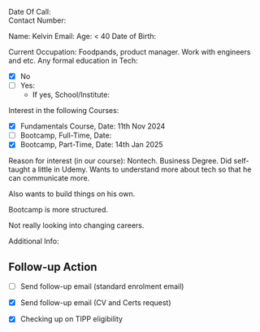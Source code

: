 
Date Of Call:  
Contact Number: 

Name: Kelvin
Email: 
Age: < 40
Date of Birth: 

Current Occupation: Foodpands, product manager. Work with engineers and etc. 
Any formal education in Tech:
- [x] No
- [ ] Yes:
	- If yes, School/Institute:

Interest in the following Courses:
- [x] Fundamentals Course, Date: 11th Nov 2024
- [ ] Bootcamp, Full-Time, Date:
- [x] Bootcamp, Part-Time, Date: 14th Jan 2025

Reason for interest (in our course):
Nontech. Business Degree. Did self-taught a little in Udemy. Wants to understand more about tech so that he can communicate more. 

Also wants to build things on his own.

Bootcamp is more structured. 

Not really looking into changing careers. 

Additional Info:

## Follow-up Action
- [ ] Send follow-up email (standard enrolment email)
- [x] Send follow-up email (CV and Certs request)
- [x] Checking up on TIPP eligibility




